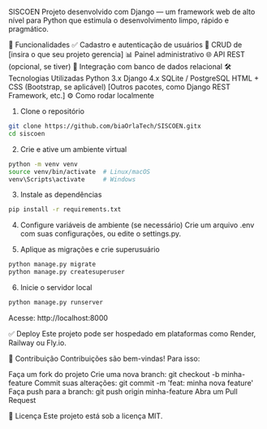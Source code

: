 SISCOEN
Projeto desenvolvido com Django — um framework web de alto nível para Python que estimula o desenvolvimento limpo, rápido e pragmático.

🚀 Funcionalidades
✅ Cadastro e autenticação de usuários
📄 CRUD de [insira o que seu projeto gerencia]
📊 Painel administrativo
🌐 API REST (opcional, se tiver)
💾 Integração com banco de dados relacional
🛠️ Tecnologias Utilizadas
Python 3.x
Django 4.x
SQLite / PostgreSQL
HTML + CSS (Bootstrap, se aplicável)
[Outros pacotes, como Django REST Framework, etc.]
⚙️ Como rodar localmente
1. Clone o repositório
```bash
git clone https://github.com/biaOrlaTech/SISCOEN.gitx
cd siscoen
```
2. Crie e ative um ambiente virtual
```bash
python -m venv venv
source venv/bin/activate  # Linux/macOS
venv\Scripts\activate     # Windows
```
3. Instale as dependências
```bash
pip install -r requirements.txt
```
4. Configure variáveis de ambiente (se necessário)
Crie um arquivo .env com suas configurações, ou edite o settings.py.

5. Aplique as migrações e crie superusuário
```bash
python manage.py migrate
python manage.py createsuperuser
```
6. Inicie o servidor local
```bash
python manage.py runserver
```
Acesse: http://localhost:8000

✅ Deploy Este projeto pode ser hospedado em plataformas como Render, Railway ou Fly.io.

🤝 Contribuição Contribuições são bem-vindas! Para isso:

Faça um fork do projeto Crie uma nova branch: git checkout -b minha-feature Commit suas alterações: git commit -m 'feat: minha nova feature' Faça push para a branch: git push origin minha-feature Abra um Pull Request

📝 Licença Este projeto está sob a licença MIT.
